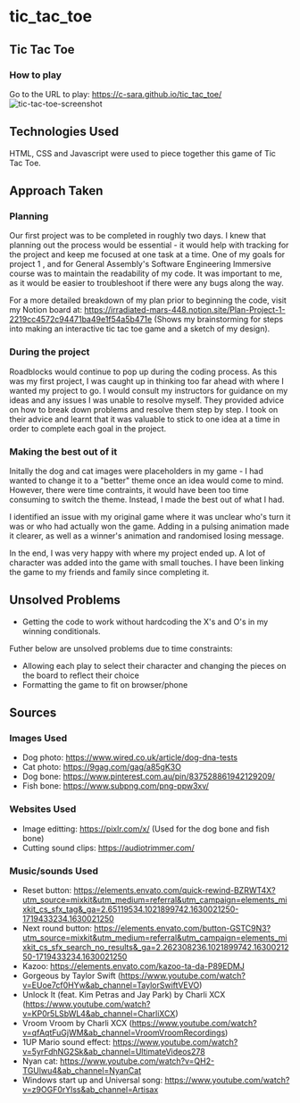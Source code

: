 # tic_tac_toe

## Tic Tac Toe
### How to play
Go to the URL to play: https://c-sara.github.io/tic_tac_toe/ 
![tic-tac-toe-screenshot](/tic-tac-toe "Tic Tac Toe")

## Technologies Used
HTML, CSS and Javascript were used to piece together this game of Tic Tac Toe.

## Approach Taken
### Planning
Our first project was to be completed in roughly two days. I knew that planning out the process would be essential - it would help with tracking for the project and keep me focused at one task at a time. One of my goals for project 1 , and for General Assembly's Software Engineering Immersive course was to maintain the readability of my code. It was important to me, as it would be easier to troubleshoot if there were any bugs along the way.

For a more detailed breakdown of my plan prior to beginning the code, visit my Notion board at: https://irradiated-mars-448.notion.site/Plan-Project-1-2219cc4572c94471ba49e1f54a5b471e (Shows my brainstorming for steps into making an interactive tic tac toe game and a sketch of my design).

### During the project
Roadblocks would continue to pop up during the coding process. As this was my first project, I was caught up in thinking too far ahead with where I wanted my project to go. I would consult my instructors for guidance on my ideas and any issues I was unable to resolve myself. They provided advice on how to break down problems and resolve them step by step. I took on their advice and learnt that it was valuable to stick to one idea at a time in order to complete each goal in the project.

### Making the best out of it
Initally the dog and cat images were placeholders in my game - I had wanted to change it to a "better" theme once an idea would come to mind. However, there were time contraints, it would have been too time consuming to switch the theme. Instead, I made the best out of what I had. 

I identified an issue with my original game where it was unclear who's turn it was or who had actually won the game. Adding in a pulsing animation made it clearer, as well as a winner's animation and randomised losing message.

In the end, I was very happy with where my project ended up. A lot of character was added into the game with small touches. I have been linking the game to my friends and family since completing it.

## Unsolved Problems
* Getting the code to work without hardcoding the X's and O's in my winning conditionals.

Futher below are unsolved problems due to time constraints:
* Allowing each play to select their character and changing the pieces on the board to reflect their choice
* Formatting the game to fit on browser/phone 

## Sources
### Images Used
* Dog photo: https://www.wired.co.uk/article/dog-dna-tests
* Cat photo: https://9gag.com/gag/a85gK3O
* Dog bone: https://www.pinterest.com.au/pin/837528861942129209/ 
* Fish bone: https://www.subpng.com/png-ppw3xv/

### Websites Used
* Image editting: https://pixlr.com/x/ (Used for the dog bone and fish bone)
* Cutting sound clips: https://audiotrimmer.com/ 

### Music/sounds Used
* Reset button: https://elements.envato.com/quick-rewind-BZRWT4X?utm_source=mixkit&utm_medium=referral&utm_campaign=elements_mixkit_cs_sfx_tag&_ga=2.65119534.1021899742.1630021250-1719433234.1630021250 
* Next round button: https://elements.envato.com/button-GSTC9N3?utm_source=mixkit&utm_medium=referral&utm_campaign=elements_mixkit_cs_sfx_search_no_results&_ga=2.262308236.1021899742.1630021250-1719433234.1630021250
* Kazoo: https://elements.envato.com/kazoo-ta-da-P89EDMJ
* Gorgeous by Taylor Swift (https://www.youtube.com/watch?v=EUoe7cf0HYw&ab_channel=TaylorSwiftVEVO)
* Unlock It (feat. Kim Petras and Jay Park) by Charli XCX (https://www.youtube.com/watch?v=KP0r5LSbWL4&ab_channel=CharliXCX)
* Vroom Vroom by Charli XCX (https://www.youtube.com/watch?v=qfAqtFuGjWM&ab_channel=VroomVroomRecordings)
* 1UP Mario sound effect: https://www.youtube.com/watch?v=5yrFdhNG2Sk&ab_channel=UltimateVideos278 
* Nyan cat: https://www.youtube.com/watch?v=QH2-TGUlwu4&ab_channel=NyanCat 
* Windows start up and Universal song: https://www.youtube.com/watch?v=z9OGF0rYlss&ab_channel=Artisax 

